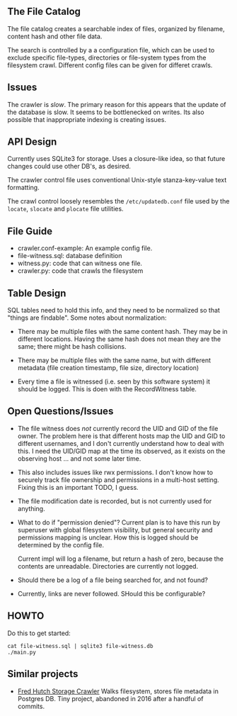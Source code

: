 The File Catalog
----------------
The file catalog creates a searchable index of files,
organized by filename, content hash and other file data.

The search is controlled by a a configuration file, which can be used
to exclude specific file-types, directories or file-system types from
the filesystem crawl. Different config files can be given for differet
crawls.

Issues
------
The crawler is *slow*. The primary reason for this appears that the
update of the database is slow. It seems to be bottlenecked on writes.
Its also possible that inappropriate indexing is creating issues.

API Design
----------
Currently uses SQLite3 for storage. Uses a closure-like idea, so that
future changes could use other DB's, as desired.

The crawler control file uses conventional Unix-style stanza-key-value
text formatting.

The crawl control loosely resembles the `/etc/updatedb.conf` file used
by the `locate`, `slocate` and `plocate` file utilities.

File Guide
----------
* crawler.conf-example: An example config file.
* file-witness.sql: database definition
* witness.py: code that can witness one file.
* crawler.py: code that crawls the filesystem

Table Design
------------
SQL tables need to hold this info, and they need to be normalized
so that "things are findable". Some notes about normalization:

* There may be multiple files with the same content hash. They
  may be in different locations. Having the same hash does not
  mean they are the same; there might be hash collisions.

* There may be multiple files with the same name, but with
  different metadata (file creation timestamp, file size,
  directory location)

* Every time a file is witnessed (i.e. seen by this software system)
  it should be logged. This is doen with the RecordWitness table.

Open Questions/Issues
---------------------
* The file witness does *not* currently record the UID and GID of the
  file owner. The problem here is that different hosts map the UID and
  GID to different usernames, and I don't currently understand how to
  deal with this. I need the UID/GID map at the time its observed, as
  it exists on the observing host ... and not some later time.

* This also includes issues like rwx permissions. I don't know how to
  securely track file ownership and permissions in a multi-host setting.
  Fixing this is an important TODO, I guess.

* The file modification date is recorded, but is not currently used for
  anything.

* What to do if "permission denied"? Current plan is to have this run
  by superuser with global filesystem visibility, but general security
  and permissions mapping is unclear. How this is logged should be
  determined by the config file.

  Current impl will log a filename, but return a hash of zero, because
  the contents are unreadable. Directories are currently not logged.

* Should there be a log of a file being searched for, and not found?

* Currently, links are never followed. SHould this be configurable?


HOWTO
-----
Do this to get started:
```
cat file-witness.sql | sqlite3 file-witness.db
./main.py
```

Similar projects
----------------
* [Fred Hutch Storage Crawler](https://github.com/FredHutch/storage-crawler)
  Walks filesystem, stores file metadata in Postgres DB. Tiny project,
  abandoned in 2016 after a handful of commits.
